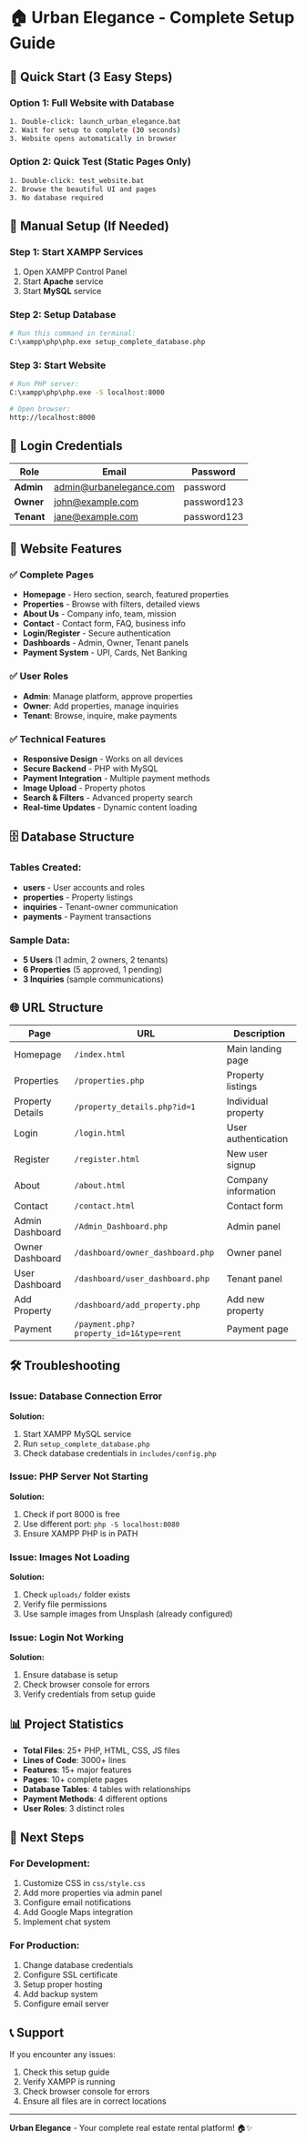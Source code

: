 # 🏠 Urban Elegance - Complete Setup Guide

## 🚀 Quick Start (3 Easy Steps)

### Option 1: Full Website with Database
```bash
1. Double-click: launch_urban_elegance.bat
2. Wait for setup to complete (30 seconds)
3. Website opens automatically in browser
```

### Option 2: Quick Test (Static Pages Only)
```bash
1. Double-click: test_website.bat
2. Browse the beautiful UI and pages
3. No database required
```

## 🔧 Manual Setup (If Needed)

### Step 1: Start XAMPP Services
1. Open XAMPP Control Panel
2. Start **Apache** service
3. Start **MySQL** service

### Step 2: Setup Database
```bash
# Run this command in terminal:
C:\xampp\php\php.exe setup_complete_database.php
```

### Step 3: Start Website
```bash
# Run PHP server:
C:\xampp\php\php.exe -S localhost:8000

# Open browser:
http://localhost:8000
```

## 🔑 Login Credentials

| Role | Email | Password |
|------|-------|----------|
| **Admin** | admin@urbanelegance.com | password |
| **Owner** | john@example.com | password123 |
| **Tenant** | jane@example.com | password123 |

## 📱 Website Features

### ✅ Complete Pages
- **Homepage** - Hero section, search, featured properties
- **Properties** - Browse with filters, detailed views
- **About Us** - Company info, team, mission
- **Contact** - Contact form, FAQ, business info
- **Login/Register** - Secure authentication
- **Dashboards** - Admin, Owner, Tenant panels
- **Payment System** - UPI, Cards, Net Banking

### ✅ User Roles
- **Admin**: Manage platform, approve properties
- **Owner**: Add properties, manage inquiries
- **Tenant**: Browse, inquire, make payments

### ✅ Technical Features
- **Responsive Design** - Works on all devices
- **Secure Backend** - PHP with MySQL
- **Payment Integration** - Multiple payment methods
- **Image Upload** - Property photos
- **Search & Filters** - Advanced property search
- **Real-time Updates** - Dynamic content loading

## 🗄️ Database Structure

### Tables Created:
- **users** - User accounts and roles
- **properties** - Property listings
- **inquiries** - Tenant-owner communication
- **payments** - Payment transactions

### Sample Data:
- **5 Users** (1 admin, 2 owners, 2 tenants)
- **6 Properties** (5 approved, 1 pending)
- **3 Inquiries** (sample communications)

## 🌐 URL Structure

| Page | URL | Description |
|------|-----|-------------|
| Homepage | `/index.html` | Main landing page |
| Properties | `/properties.php` | Property listings |
| Property Details | `/property_details.php?id=1` | Individual property |
| Login | `/login.html` | User authentication |
| Register | `/register.html` | New user signup |
| About | `/about.html` | Company information |
| Contact | `/contact.html` | Contact form |
| Admin Dashboard | `/Admin_Dashboard.php` | Admin panel |
| Owner Dashboard | `/dashboard/owner_dashboard.php` | Owner panel |
| User Dashboard | `/dashboard/user_dashboard.php` | Tenant panel |
| Add Property | `/dashboard/add_property.php` | Add new property |
| Payment | `/payment.php?property_id=1&type=rent` | Payment page |

## 🛠️ Troubleshooting

### Issue: Database Connection Error
**Solution:**
1. Start XAMPP MySQL service
2. Run `setup_complete_database.php`
3. Check database credentials in `includes/config.php`

### Issue: PHP Server Not Starting
**Solution:**
1. Check if port 8000 is free
2. Use different port: `php -S localhost:8080`
3. Ensure XAMPP PHP is in PATH

### Issue: Images Not Loading
**Solution:**
1. Check `uploads/` folder exists
2. Verify file permissions
3. Use sample images from Unsplash (already configured)

### Issue: Login Not Working
**Solution:**
1. Ensure database is setup
2. Check browser console for errors
3. Verify credentials from setup guide

## 📊 Project Statistics

- **Total Files**: 25+ PHP, HTML, CSS, JS files
- **Lines of Code**: 3000+ lines
- **Features**: 15+ major features
- **Pages**: 10+ complete pages
- **Database Tables**: 4 tables with relationships
- **Payment Methods**: 4 different options
- **User Roles**: 3 distinct roles

## 🎯 Next Steps

### For Development:
1. Customize CSS in `css/style.css`
2. Add more properties via admin panel
3. Configure email notifications
4. Add Google Maps integration
5. Implement chat system

### For Production:
1. Change database credentials
2. Configure SSL certificate
3. Setup proper hosting
4. Add backup system
5. Configure email server

## 📞 Support

If you encounter any issues:
1. Check this setup guide
2. Verify XAMPP is running
3. Check browser console for errors
4. Ensure all files are in correct locations

---

**Urban Elegance** - Your complete real estate rental platform! 🏠✨